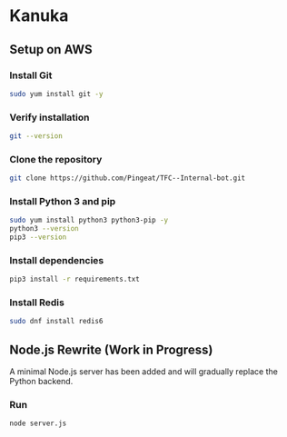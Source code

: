 # Kanuka

## Setup on AWS

### Install Git
```bash
sudo yum install git -y
```

### Verify installation
```bash
git --version
```

### Clone the repository
```bash
git clone https://github.com/Pingeat/TFC--Internal-bot.git
```

### Install Python 3 and pip
```bash
sudo yum install python3 python3-pip -y
python3 --version
pip3 --version
```

### Install dependencies
```bash
pip3 install -r requirements.txt
```

### Install Redis
```bash
sudo dnf install redis6
```

## Node.js Rewrite (Work in Progress)
A minimal Node.js server has been added and will gradually replace the Python backend.

### Run
```bash
node server.js
```
